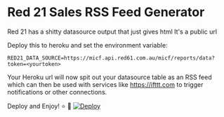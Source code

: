 # Red 21 Sales RSS Feed Generator

Red 21 has a shitty datasource output that just gives html
It's a public url

Deploy this to heroku and set the environment variable:

`RED21_DATA_SOURCE=https://micf.api.red61.com.au/micf/reports/data?token=<yourtoken>`

Your Heroku url will now spit out your datasource table as an RSS feed which can then be used with services like https://ifttt.com to trigger notifications or other connections.

Deploy and Enjoy! :star: :sparkling_heart: 
[![Deploy](https://www.herokucdn.com/deploy/button.png)](https://heroku.com/deploy)

